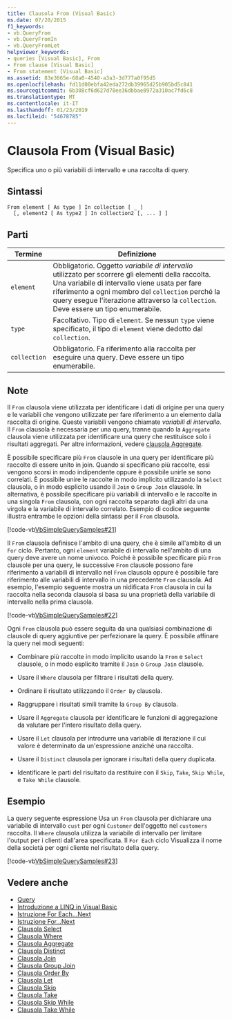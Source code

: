 ```yaml
---
title: Clausola From (Visual Basic)
ms.date: 07/20/2015
f1_keywords:
- vb.QueryFrom
- vb.QueryFromIn
- vb.QueryFromLet
helpviewer_keywords:
- queries [Visual Basic], From
- From clause [Visual Basic]
- From statement [Visual Basic]
ms.assetid: 83e3665e-68a0-4540-a3a3-3d777a0f95d5
ms.openlocfilehash: fd11d00ebfa42eda272db39965d25b905bd5c841
ms.sourcegitcommit: 6b308cf6d627d78ee36dbbae8972a310ac7fd6c8
ms.translationtype: MT
ms.contentlocale: it-IT
ms.lasthandoff: 01/23/2019
ms.locfileid: "54678785"
---
```

# <a name="from-clause-visual-basic"></a>Clausola From (Visual Basic)
Specifica uno o più variabili di intervallo e una raccolta di query.  
  
## <a name="syntax"></a>Sintassi  
  
```  
From element [ As type ] In collection [ _ ]  
  [, element2 [ As type2 ] In collection2 [, ... ] ]  
```  
  
## <a name="parts"></a>Parti  
  
|Termine|Definizione|  
|---|---|  
|`element`|Obbligatorio. Oggetto *variabile di intervallo* utilizzato per scorrere gli elementi della raccolta. Una variabile di intervallo viene usata per fare riferimento a ogni membro del `collection` perché la query esegue l'iterazione attraverso la `collection`. Deve essere un tipo enumerabile.|  
|`type`|Facoltativo. Tipo di `element`. Se nessun `type` viene specificato, il tipo di `element` viene dedotto dal `collection`.|  
|`collection`|Obbligatorio. Fa riferimento alla raccolta per eseguire una query. Deve essere un tipo enumerabile.|  
  
## <a name="remarks"></a>Note  
 Il `From` clausola viene utilizzata per identificare i dati di origine per una query e le variabili che vengono utilizzate per fare riferimento a un elemento dalla raccolta di origine. Queste variabili vengono chiamate *variabili di intervallo*. Il `From` clausola è necessaria per una query, tranne quando la `Aggregate` clausola viene utilizzata per identificare una query che restituisce solo i risultati aggregati. Per altre informazioni, vedere [clausola Aggregate](../../../visual-basic/language-reference/queries/aggregate-clause.md).  
  
 È possibile specificare più `From` clausole in una query per identificare più raccolte di essere unito in join. Quando si specificano più raccolte, essi vengono scorsi in modo indipendente oppure è possibile unirle se sono correlati. È possibile unire le raccolte in modo implicito utilizzando la `Select` clausola, o in modo esplicito usando il `Join` o `Group Join` clausole. In alternativa, è possibile specificare più variabili di intervallo e le raccolte in una singola `From` clausola, con ogni raccolta separato dagli altri da una virgola e la variabile di intervallo correlato. Esempio di codice seguente illustra entrambe le opzioni della sintassi per il `From` clausola.  
  
 [!code-vb[VbSimpleQuerySamples#21](../../../visual-basic/language-reference/queries/codesnippet/VisualBasic/from-clause_1.vb)]  
  
 Il `From` clausola definisce l'ambito di una query, che è simile all'ambito di un `For` ciclo. Pertanto, ogni `element` variabile di intervallo nell'ambito di una query deve avere un nome univoco. Poiché è possibile specificare più `From` clausole per una query, le successive `From` clausole possono fare riferimento a variabili di intervallo nel `From` clausola oppure è possibile fare riferimento alle variabili di intervallo in una precedente `From` clausola. Ad esempio, l'esempio seguente mostra un nidificata `From` clausola in cui la raccolta nella seconda clausola si basa su una proprietà della variabile di intervallo nella prima clausola.  
  
 [!code-vb[VbSimpleQuerySamples#22](../../../visual-basic/language-reference/queries/codesnippet/VisualBasic/from-clause_2.vb)]  
  
 Ogni `From` clausola può essere seguita da una qualsiasi combinazione di clausole di query aggiuntive per perfezionare la query. È possibile affinare la query nei modi seguenti:  
  
-   Combinare più raccolte in modo implicito usando la `From` e `Select` clausole, o in modo esplicito tramite il `Join` o `Group Join` clausole.  
  
-   Usare il `Where` clausola per filtrare i risultati della query.  
  
-   Ordinare il risultato utilizzando il `Order By` clausola.  
  
-   Raggruppare i risultati simili tramite la `Group By` clausola.  
  
-   Usare il `Aggregate` clausola per identificare le funzioni di aggregazione da valutare per l'intero risultato della query.  
  
-   Usare il `Let` clausola per introdurre una variabile di iterazione il cui valore è determinato da un'espressione anziché una raccolta.  
  
-   Usare il `Distinct` clausola per ignorare i risultati della query duplicata.  
  
-   Identificare le parti del risultato da restituire con il `Skip`, `Take`, `Skip While`, e `Take While` clausole.  
  
## <a name="example"></a>Esempio  
 La query seguente espressione Usa un `From` clausola per dichiarare una variabile di intervallo `cust` per ogni `Customer` dell'oggetto nel `customers` raccolta. Il `Where` clausola utilizza la variabile di intervallo per limitare l'output per i clienti dall'area specificata. Il `For Each` ciclo Visualizza il nome della società per ogni cliente nel risultato della query.  
  
 [!code-vb[VbSimpleQuerySamples#23](../../../visual-basic/language-reference/queries/codesnippet/VisualBasic/from-clause_3.vb)]  
  
## <a name="see-also"></a>Vedere anche
- [Query](../../../visual-basic/language-reference/queries/index.md)
- [Introduzione a LINQ in Visual Basic](../../../visual-basic/programming-guide/language-features/linq/introduction-to-linq.md)
- [Istruzione For Each...Next](../../../visual-basic/language-reference/statements/for-each-next-statement.md)
- [Istruzione For...Next](../../../visual-basic/language-reference/statements/for-next-statement.md)
- [Clausola Select](../../../visual-basic/language-reference/queries/select-clause.md)
- [Clausola Where](../../../visual-basic/language-reference/queries/where-clause.md)
- [Clausola Aggregate](../../../visual-basic/language-reference/queries/aggregate-clause.md)
- [Clausola Distinct](../../../visual-basic/language-reference/queries/distinct-clause.md)
- [Clausola Join](../../../visual-basic/language-reference/queries/join-clause.md)
- [Clausola Group Join](../../../visual-basic/language-reference/queries/group-join-clause.md)
- [Clausola Order By](../../../visual-basic/language-reference/queries/order-by-clause.md)
- [Clausola Let](../../../visual-basic/language-reference/queries/let-clause.md)
- [Clausola Skip](../../../visual-basic/language-reference/queries/skip-clause.md)
- [Clausola Take](../../../visual-basic/language-reference/queries/take-clause.md)
- [Clausola Skip While](../../../visual-basic/language-reference/queries/skip-while-clause.md)
- [Clausola Take While](../../../visual-basic/language-reference/queries/take-while-clause.md)
